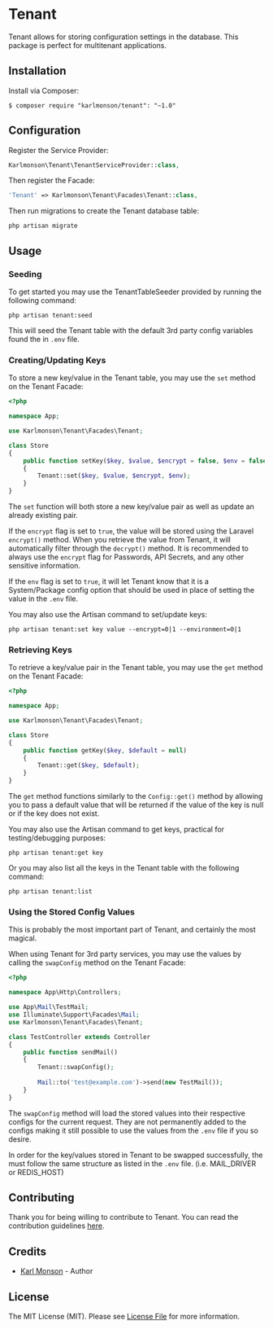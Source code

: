 # Tenant

Tenant allows for storing configuration settings in the database. This package is perfect for multitenant applications.

## Installation

Install via Composer:

```
$ composer require "karlmonson/tenant": "~1.0"
```

## Configuration

Register the Service Provider:

```php
Karlmonson\Tenant\TenantServiceProvider::class,
```

Then register the Facade:

```php
'Tenant' => Karlmonson\Tenant\Facades\Tenant::class,
```

Then run migrations to create the Tenant database table:

```
php artisan migrate
```

## Usage

### Seeding

To get started you may use the TenantTableSeeder provided by running the following command:

```
php artisan tenant:seed
```

This will seed the Tenant table with the default 3rd party config variables found the in `.env` file.

### Creating/Updating Keys

To store a new key/value in the Tenant table, you may use the `set` method on the Tenant Facade:

```php
<?php

namespace App;

use Karlmonson\Tenant\Facades\Tenant;

class Store
{
    public function setKey($key, $value, $encrypt = false, $env = false)
    {
        Tenant::set($key, $value, $encrypt, $env);
    }
}
```

The `set` function will both store a new key/value pair as well as update an already existing pair.

If the `encrypt` flag is set to `true`, the value will be stored using the Laravel `encrypt()` method. When you retrieve the value from Tenant, it will automatically filter through the `decrypt()` method. It is recommended to always use the `encrypt` flag for Passwords, API Secrets, and any other sensitive information.

If the `env` flag is set to `true`, it will let Tenant know that it is a System/Package config option that should be used in place of setting the value in the `.env` file.

You may also use the Artisan command to set/update keys:

```
php artisan tenant:set key value --encrypt=0|1 --environment=0|1
```

### Retrieving Keys

To retrieve a key/value pair in the Tenant table, you may use the `get` method on the Tenant Facade:

```php
<?php

namespace App;

use Karlmonson\Tenant\Facades\Tenant;

class Store
{
    public function getKey($key, $default = null)
    {
        Tenant::get($key, $default);
    }
}
```

The `get` method functions similarly to the `Config::get()` method by allowing you to pass a default value that will be returned if the value of the key is null or if the key does not exist.

You may also use the Artisan command to get keys, practical for testing/debugging purposes:

```
php artisan tenant:get key
```

Or you may also list all the keys in the Tenant table with the following command:

```
php artisan tenant:list
```

### Using the Stored Config Values

This is probably the most important part of Tenant, and certainly the most magical.

When using Tenant for 3rd party services, you may use the values by calling the `swapConfig` method on the Tenant Facade:

```php
<?php

namespace App\Http\Controllers;

use App\Mail\TestMail;
use Illuminate\Support\Facades\Mail;
use Karlmonson\Tenant\Facades\Tenant;

class TestController extends Controller
{
    public function sendMail()
    {
        Tenant::swapConfig();
        
        Mail::to('test@example.com')->send(new TestMail());
    }
}
```

The `swapConfig` method will load the stored values into their respective configs for the current request. They are not permanently added to the configs making it still possible to use the values from the `.env` file if you so desire.

In order for the key/values stored in Tenant to be swapped successfully, the must follow the same structure as listed in the `.env` file. (i.e. MAIL_DRIVER or REDIS_HOST)

## Contributing

Thank you for being willing to contribute to Tenant. You can read the contribution guidelines [here](contributing.md).

## Credits

- [Karl Monson](https://github.com/karlmonson) - Author

## License

The MIT License (MIT). Please see [License File](LICENSE.md) for more information.